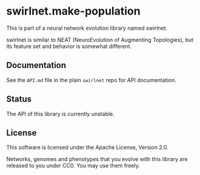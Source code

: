 # swirlnet.make-population

This is part of a neural network evolution library named swirlnet.

swirlnet is similar to NEAT (NeuroEvolution of Augmenting Topologies), but its
feature set and behavior is somewhat different.

## Documentation

See the `API.md` file in the plain `swirlnet` repo for API documentation.

## Status

The API of this library is currently unstable.

## License

This software is licensed under the Apache License, Version 2.0.

Networks, genomes and phenotypes that you evolve with this library are released
to you under CC0. You may use them freely.

